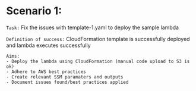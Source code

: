 # Scenario 1:

`Task:` Fix the issues with template-1.yaml to deploy the sample lambda

`Definition of success:` CloudFormation template is successfully deployed and lambda executes successfully
```
Aims:
- Deploy the lambda using CloudFormation (manual code upload to S3 is ok)
- Adhere to AWS best practices
- Create relevant SSM paramaters and outputs
- Document issues found/best practices applied
```
